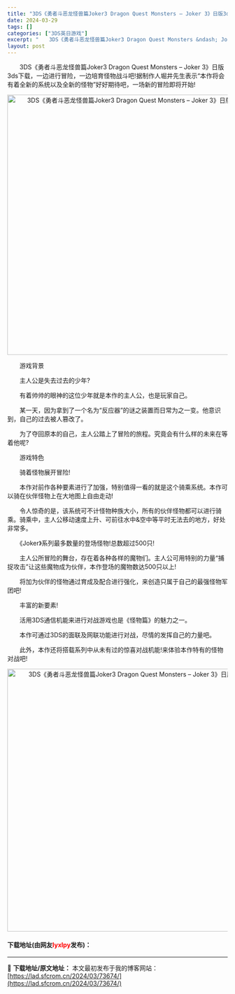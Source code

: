 ```yaml
---
title: "3DS《勇者斗恶龙怪兽篇Joker3 Dragon Quest Monsters – Joker 3》日版3ds下载"
date: 2024-03-29
tags: []
categories: ["3DS英日游戏"]
excerpt: "　　3DS《勇者斗恶龙怪兽篇Joker3 Dragon Quest Monsters &ndash; Joker 3》日版3ds下载，一边进行冒险，一边培育怪物战斗吧!据制作人堀井先生表示&ldquo;本作将会有着全新的系统以及全新的怪物&rdquo;好好期待吧，一场新的冒险即将开始! 　　游戏背景&hellip;"
layout: post
---
```


 <p>　　3DS《勇者斗恶龙怪兽篇Joker3 Dragon Quest Monsters &ndash; Joker 3》日版3ds下载，一边进行冒险，一边培育怪物战斗吧!据制作人堀井先生表示&ldquo;本作将会有着全新的系统以及全新的怪物&rdquo;好好期待吧，一场新的冒险即将开始!</p> <p align="center"><img align="" border="0" src="https://lad.sfcrom.cn/wp-content/uploads/2024/03/20240329_6606303e4029f.png" width="595" alt="3DS《勇者斗恶龙怪兽篇Joker3 Dragon Quest Monsters – Joker 3》日版3ds下载" /></p> <p>　　游戏背景</p> <p>　　主人公是失去过去的少年?</p> <p>　　有着帅帅的眼神的这位少年就是本作的主人公，也是玩家自己。</p> <p>　　某一天，因为拿到了一个名为&ldquo;反应器&rdquo;的谜之装置而日常为之一变。他意识到，自己的过去被人篡改了。</p> <p>　　为了夺回原本的自己，主人公踏上了冒险的旅程。究竟会有什么样的未来在等着他呢?</p> <p>　　游戏特色</p> <p>　　骑着怪物展开冒险!</p> <p>　　本作对前作各种要素进行了加强，特别值得一看的就是这个骑乘系统。本作可以骑在伙伴怪物上在大地图上自由走动!</p> <p>　　令人惊奇的是，该系统可不计怪物种族大小，所有的伙伴怪物都可以进行骑乘。骑乘中，主人公移动速度上升、可前往水中&amp;空中等平时无法去的地方，好处非常多。</p> <p>　　《Joker》系列最多数量的登场怪物!总数超过500只!</p> <p>　　主人公所冒险的舞台，存在着各种各样的魔物们。主人公可用特别的力量&ldquo;捕捉攻击&rdquo;让这些魔物成为伙伴，本作登场的魔物数达500只以上!</p> <p>　　将加为伙伴的怪物通过育成及配合进行强化，来创造只属于自己的最强怪物军团吧!</p> <p>　　丰富的新要素!</p> <p>　　活用3DS通信机能来进行对战游戏也是《怪物篇》的魅力之一。</p> <p>　　本作可通过3DS的面联及网联功能进行对战，尽情的发挥自己的力量吧。</p> <p>　　此外，本作还将搭载系列中从未有过的惊喜对战机能!来体验本作特有的怪物对战吧!</p> <p align="center"><img align="" border="0" src="https://lad.sfcrom.cn/wp-content/uploads/2024/03/20240329_6606303fac3ca.png" width="601" alt="3DS《勇者斗恶龙怪兽篇Joker3 Dragon Quest Monsters – Joker 3》日版3ds下载" /></p> <p><h4>下载地址(由网友<font color="red">lyxlpy</font>发布)：</h4></p> 

---
📖 **下载地址/原文地址：** 本文最初发布于我的博客网站：[https://lad.sfcrom.cn/2024/03/73674/](https://lad.sfcrom.cn/2024/03/73674/)
